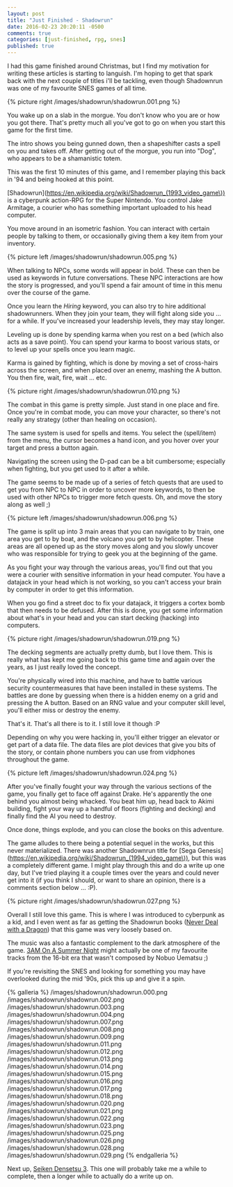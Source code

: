 ```yaml
---
layout: post
title: "Just Finished - Shadowrun"
date: 2016-02-23 20:20:11 -0500
comments: true
categories: [just-finished, rpg, snes]
published: true
---
```


I had this game finished around Christmas, but I find my motivation for writing these articles is starting to languish. I'm hoping to get that spark back with the next couple of titles i'll be tackling, even though Shadownrun was one of my favourite SNES games of all time.

{% picture right /images/shadowrun/shadowrun.001.png %}

You wake up on a slab in the morgue. You don't know who you are or how you got there. That's pretty much all you've got to go on when you start this game for the first time.

The intro shows you being gunned down, then a shapeshifter casts a spell on you and takes off. After getting out of the morgue, you run into "Dog", who appears to be a shamanistic totem.

This was the first 10 minutes of this game, and I remember playing this back in '94 and being hooked at this point.

[Shadowrun](https://en.wikipedia.org/wiki/Shadowrun_(1993_video_game\)) is a cyberpunk action-RPG for the Super Nintendo. You control Jake Armitage, a courier who has something important uploaded to his head computer.

<!-- more -->

You move around in an isometric fashion. You can interact with certain people by talking to them, or occasionally giving them a key item from your inventory.

{% picture left /images/shadowrun/shadowrun.005.png %}

When talking to NPCs, some words will appear in bold. These can then be used as keywords in future conversations. These NPC interactions are how the story is progressed, and you'll spend a fair amount of time in this menu over the course of the game.

Once you learn the *Hiring* keyword, you can also try to hire additional shadowrunners. When they join your team, they will fight along side you ... for a while. If you've increased your leadership levels, they may stay longer.

Leveling up is done by spending karma when you rest on a bed (which also acts as a save point). You can spend your karma to boost various stats, or to level up your spells once you learn magic.

Karma is gained by fighting, which is done by moving a set of cross-hairs across the screen, and when placed over an enemy, mashing the A button. You then fire, wait, fire, wait ... etc.

{% picture right /images/shadowrun/shadowrun.010.png %}

The combat in this game is pretty simple. Just stand in one place and fire. Once you're in combat mode, you can move your character, so there's not really any strategy (other than healing on occasion).

The same system is used for spells and items. You select the (spell/item) from the menu, the cursor becomes a hand icon, and you hover over your target and press a button again.

Navigating the screen using the D-pad can be a bit cumbersome; especially when fighting, but you get used to it after a while.

The game seems to be made up of a series of fetch quests that are used to get you from NPC to NPC in order to uncover more keywords, to then be used with other NPCs to trigger more fetch quests. Oh, and move the story along as well ;)

{% picture left /images/shadowrun/shadowrun.006.png %}

The game is split up into 3 main areas that you can navigate to by train, one area you get to by boat, and the volcano you get to by helicopter. These areas are all opened up as the story moves along and you slowly uncover who was responsible for trying to geek you at the beginning of the game.

As you fight your way through the various areas, you'll find out that you were a courier with sensitive information in your head computer. You have a datajack in your head which is not working, so you can't access your brain by computer in order to get this information.

When you go find a street doc to fix your datajack, it triggers a cortex bomb that then needs to be defused. After this is done, you get some information about what's in your head and you can start decking (hacking) into computers.

{% picture right /images/shadowrun/shadowrun.019.png %}

The decking segments are actually pretty dumb, but I love them. This is really what has kept me going back to this game time and again over the years, as I just really loved the concept.

You're physically wired into this machine, and have to battle various security countermeasures that have been installed in these systems. The battles are done by guessing when there is a hidden enemy on a grid and pressing the A button. Based on an RNG value and your computer skill level, you'll either miss or destroy the enemy.

That's it. That's all there is to it. I still love it though :P

Depending on why you were hacking in, you'll either trigger an elevator or get part of a data file. The data files are plot devices that give you bits of the story, or contain phone numbers you can use from vidphones throughout the game.

{% picture left /images/shadowrun/shadowrun.024.png %}

After you've finally fought your way through the various sections of the game, you finally get to face off against Drake. He's apparently the one behind you almost being whacked. You beat him up, head back to Akimi building, fight your way up a handful of floors (fighting and decking) and finally find the AI you need to destroy.

Once done, things explode, and you can close the books on this adventure.

The game alludes to there being a potential sequel in the works, but this never materialized. There was another Shadownrun title for [Sega Genesis](https://en.wikipedia.org/wiki/Shadowrun_(1994_video_game\)), but this was a completely different game. I might play through this and do a write up one day, but I've tried playing it a couple times over the years and could never get into it (if you think I should, or want to share an opinion, there is a comments section below ... :P).

{% picture right /images/shadowrun/shadowrun.027.png %}

Overall I still love this game. This is where I was introduced to cyberpunk as a kid, and I even went as far as getting the Shadowrun books ([Never Deal with a Dragon](http://www.amazon.com/Never-Deal-Dragon-Shadownrun-Vol/dp/0451450787)) that this game was very loosely based on.

The music was also a fantastic complement to the dark atmosphere of the game. [3AM On A Summer Night](https://www.youtube.com/watch?v=ome6XI_KuIw&list=PL2D5FC9FCF1AEF68C&index=2) might actually be one of my favourite tracks from the 16-bit era that wasn't composed by Nobuo Uematsu ;)

If you're revisiting the SNES and looking for something you may have overlooked during the mid '90s, pick this up and give it a spin.

{% galleria %}
/images/shadowrun/shadowrun.000.png
/images/shadowrun/shadowrun.002.png
/images/shadowrun/shadowrun.003.png
/images/shadowrun/shadowrun.004.png
/images/shadowrun/shadowrun.007.png
/images/shadowrun/shadowrun.008.png
/images/shadowrun/shadowrun.009.png
/images/shadowrun/shadowrun.011.png
/images/shadowrun/shadowrun.012.png
/images/shadowrun/shadowrun.013.png
/images/shadowrun/shadowrun.014.png
/images/shadowrun/shadowrun.015.png
/images/shadowrun/shadowrun.016.png
/images/shadowrun/shadowrun.017.png
/images/shadowrun/shadowrun.018.png
/images/shadowrun/shadowrun.020.png
/images/shadowrun/shadowrun.021.png
/images/shadowrun/shadowrun.022.png
/images/shadowrun/shadowrun.023.png
/images/shadowrun/shadowrun.025.png
/images/shadowrun/shadowrun.026.png
/images/shadowrun/shadowrun.028.png
/images/shadowrun/shadowrun.029.png
{% endgalleria %}

Next up, [Seiken Densetsu 3](https://en.wikipedia.org/wiki/Seiken_Densetsu_3). This one will probably take me a while to complete, then a longer while to actually do a write up on.